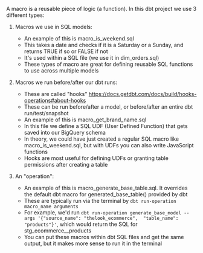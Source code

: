 A macro is a reusable piece of logic (a function). In this dbt project we use 3 different types:

1. Macros we use in SQL models:
	- An example of this is macro_is_weekend.sql
	- This takes a date and checks if it is a Saturday or a Sunday, and returns TRUE if so or FALSE if not
	- It's used within a SQL file (we use it in dim_orders.sql)
	- These types of macro are great for defining reusable SQL functions to use across multiple models

2. Macros we run before/after our dbt runs:
	- These are called "hooks" https://docs.getdbt.com/docs/build/hooks-operations#about-hooks
	- These can be run before/after a model, or before/after an entire dbt run/test/snapshot
	- An example of this is macro_get_brand_name.sql
	- In this file we define a SQL UDF (User Defined Function) that gets saved into our BigQuery schema
	- In theory, we could have just created a regular SQL macro like macro_is_weekend.sql, but with UDFs
	  you can also write JavaScript functions
	- Hooks are most useful for defining UDFs or granting table permissions after creating a table

3. An "operation":
	- An example of this is macro_generate_base_table.sql. It overrides the default dbt macro for
	  generated_base_table() provided by dbt
	- These are typically run via the terminal by `dbt run-operation macro_name arguments`
	- For example, we'd run `dbt run-operation generate_base_model --args '{"source_name": "thelook_ecommerce",  "table_name": "products"}'`, which would return the SQL for stg_ecommerce__products
	- You can put these macros within dbt SQL files and get the same output, but it makes more sense to run
	  it in the terminal
